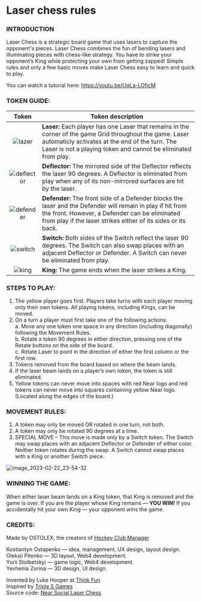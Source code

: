 # Laser chess rules
### INTRODUCTION
Laser Chess is a strategic board game that uses lasers to capture the opponent's pieces. Laser Chess combines the fun of bending lasers and illuminating pieces with chess-like strategy. You have to strike your opponent’s King while protecting your own from getting zapped! Simple rules and only a few basic moves make Laser Chess easy to learn and quick to play.

You can watch a tutorial here: https://youtu.be/UqLa-LOficM

### TOKEN GUIDE:
| Token  | Token description |
|:-------------:| ------------- |
|![lazer](https://user-images.githubusercontent.com/63261287/220796754-f024c3ef-4299-437d-a8f0-0356faba9e3e.png)| **Laser:**  Each player has one Laser that remains in the corner of the game Grid throughout the game. Laser automaticly activates at the end of the turn. The Laser is not a playing token and cannot be eliminated from play.  |
|![deflector](https://user-images.githubusercontent.com/63261287/220794859-986c4599-b6f4-4430-8bda-3a52775bc284.png)| **Deflector:**  The mirrored side of the Deflector reflects the laser 90 degrees. A Deflector is eliminated from play when any of its non-mirrored surfaces are hit by the laser.  |
|![defender](https://user-images.githubusercontent.com/63261287/220796809-20433f68-6b7d-4e46-b851-e803e7e1a483.png)| **Defender:**  The front side of a Defender blocks the laser and the Defender will remain in play if hit from the front. However, a Defender can be eliminated from play if the laser strikes either of its sides or its back.  |
|![switch](https://user-images.githubusercontent.com/63261287/220795854-70d9a5a4-9540-4b6f-ae76-9cc0a1fd047c.png)| **Switch:**  Both sides of the Switch reflect the laser 90 degrees. The Switch can also swap places with an adjacent Deflector or Defender. A Switch can never be eliminated from play.  |
|![king](https://user-images.githubusercontent.com/63261287/220796842-aa9df965-a379-4e8d-8587-db14cba006d1.png)| **King:**  The game ends when the laser strikes a King.  |

### STEPS TO PLAY:
1. The yellow player goes first. Players take turns with each player moving only their own tokens. All playing tokens, including Kings, can be moved.
2. On a turn a player must first take one of the following actions:  
a. Move any one token one space in any direction (including diagonally) following the Movement Rules.  
b. Rotate a token 90 degrees in either direction, pressing one of the Rotate buttons on the side of the board.  
c. Rotate Laser to point in the direction of either the first column or the first row.  
3. Tokens removed from the board based on where the beam lands.
4. If the laser beam lands on a player’s own token, the token is still eliminated.
5. Yellow tokens can never move into spaces with red Near logo and red tokens can never move into squares containing yellow Near logo. (Located along the edges of the board.)

### MOVEMENT RULES:
1. A token may only be moved OR rotated in one turn, not both.
2. A token may only be rotated 90 degrees at a time. 
3. SPECIAL MOVE – This move is made only by a Switch token. The Switch may swap places with an adjacent Deflector or Defender of either color. Neither token rotates during the swap. A Switch cannot swap places with a King or another Switch piece.  

![image_2023-02-22_23-54-32](https://user-images.githubusercontent.com/63261287/220784612-def19a08-8c27-4300-903c-fc198a3e9b51.png)


### WINNING THE GAME:
When either laser beam lands on a King token, that King is removed and the game is over. If you are the player whose King remains — **YOU WIN!**
If you accidentally hit your own King — your opponent wins the game. 

### CREDITS:
Made by OSTOLEX, the creators of [Hockey Club Manager](https://www.hockeyclubmanager.com)  

Kostiantyn Ostapenko — idea, management, UX design, layout design.  
Oleksii Pitenko — 3D layout, Web4 development.  
Yurii Stolbetskyi — game logic, Web4 development.  
Yevhenia Zorina — 3D design, UI design.  

Invented by Luke Hooper at [Think Fun](https://www.thinkfun.com)  
Inspired by [Triple S Games](https://www.youtube.com/@TripleSGames)  
Source code: [Near Social Laser Chess](https://github.com/near-social-laser-chess)
